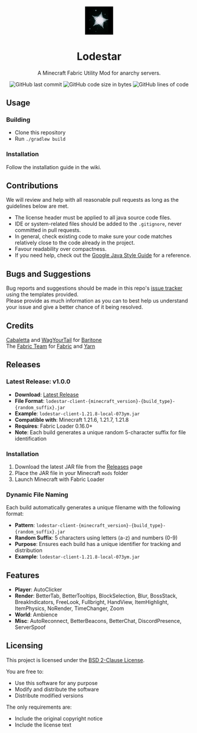 
<p align="center">
<img src="https://raw.githubusercontent.com/copiuum/lodestar-client/master/src/main/resources/assets/lodestar-client/icon.png" alt="lodestar-client-logo" width="15%"/>
</p>

<h1 align="center">Lodestar</h1>
<p align="center">A Minecraft Fabric Utility Mod for anarchy servers.</p>

<div align="center">
    <img src="https://img.shields.io/github/last-commit/copiuum/lodestar-client" alt="GitHub last commit"/>
    <img src="https://img.shields.io/github/languages/code-size/copiuum/lodestar-client" alt="GitHub code size in bytes"/>
    <img src="https://img.shields.io/endpoint?url=https://ghloc.vercel.app/api/copiuum/lodestar-client/badge?filter=.java$&label=lines%20of%20code&color=blue" alt="GitHub lines of code"/>
</div>

## Usage

### Building
- Clone this repository
- Run `./gradlew build`

### Installation
Follow the installation guide in the wiki.

## Contributions
We will review and help with all reasonable pull requests as long as the guidelines below are met.

- The license header must be applied to all java source code files.
- IDE or system-related files should be added to the `.gitignore`, never committed in pull requests.
- In general, check existing code to make sure your code matches relatively close to the code already in the project.
- Favour readability over compactness.
- If you need help, check out the [Google Java Style Guide](https://google.github.io/styleguide/javaguide.html) for a reference.

## Bugs and Suggestions
Bug reports and suggestions should be made in this repo's [issue tracker](https://github.com/copiuum/lodestar-client/issues) using the templates provided.  
Please provide as much information as you can to best help us understand your issue and give a better chance of it being resolved.

## Credits
[Cabaletta](https://github.com/cabaletta) and [WagYourTail](https://github.com/wagyourtail) for [Baritone](https://github.com/cabaletta/baritone)  
The [Fabric Team](https://github.com/FabricMC) for [Fabric](https://github.com/FabricMC/fabric-loader) and [Yarn](https://github.com/FabricMC/yarn)

## Releases

### Latest Release: v1.0.0
- **Download**: [Latest Release](https://github.com/copiuum/lodestar-client/releases/latest)
- **File Format**: `lodestar-client-{minecraft_version}-{build_type}-{random_suffix}.jar`
- **Example**: `lodestar-client-1.21.8-local-073ym.jar`
- **Compatible with**: Minecraft 1.21.6, 1.21.7, 1.21.8
- **Requires**: Fabric Loader 0.16.0+
- **Note**: Each build generates a unique random 5-character suffix for file identification

### Installation
1. Download the latest JAR file from the [Releases](https://github.com/copiuum/lodestar-client/releases) page
2. Place the JAR file in your Minecraft `mods` folder
3. Launch Minecraft with Fabric Loader

### Dynamic File Naming
Each build automatically generates a unique filename with the following format:
- **Pattern**: `lodestar-client-{minecraft_version}-{build_type}-{random_suffix}.jar`
- **Random Suffix**: 5 characters using letters (a-z) and numbers (0-9)
- **Purpose**: Ensures each build has a unique identifier for tracking and distribution
- **Example**: `lodestar-client-1.21.8-local-073ym.jar`

## Features
- **Player**: AutoClicker
- **Render**: BetterTab, BetterTooltips, BlockSelection, Blur, BossStack, BreakIndicators, FreeLook, Fullbright, HandView, ItemHighlight, ItemPhysics, NoRender, TimeChanger, Zoom
- **World**: Ambience
- **Misc**: AutoReconnect, BetterBeacons, BetterChat, DiscordPresence, ServerSpoof

## Licensing
This project is licensed under the [BSD 2-Clause License](LICENSE).

You are free to:
- Use this software for any purpose
- Modify and distribute the software
- Distribute modified versions

The only requirements are:
- Include the original copyright notice
- Include the license text
